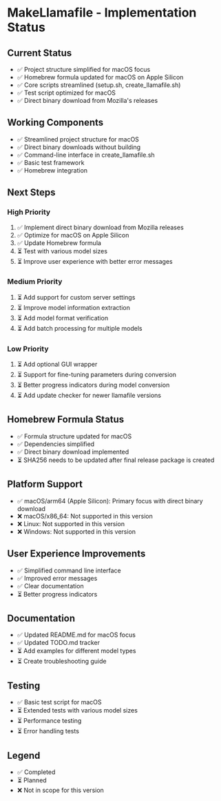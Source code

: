 # MakeLlamafile - Implementation Status

## Current Status
- ✅ Project structure simplified for macOS focus
- ✅ Homebrew formula updated for macOS on Apple Silicon
- ✅ Core scripts streamlined (setup.sh, create_llamafile.sh)
- ✅ Test script optimized for macOS
- ✅ Direct binary download from Mozilla's releases

## Working Components
- ✅ Streamlined project structure for macOS
- ✅ Direct binary downloads without building
- ✅ Command-line interface in create_llamafile.sh
- ✅ Basic test framework
- ✅ Homebrew integration

## Next Steps

### High Priority
1. ✅ Implement direct binary download from Mozilla releases
2. ✅ Optimize for macOS on Apple Silicon
3. ✅ Update Homebrew formula
4. ⏳ Test with various model sizes
5. ⏳ Improve user experience with better error messages

### Medium Priority
1. ⏳ Add support for custom server settings
2. ⏳ Improve model information extraction
3. ⏳ Add model format verification
4. ⏳ Add batch processing for multiple models

### Low Priority
1. ⏳ Add optional GUI wrapper
2. ⏳ Support for fine-tuning parameters during conversion
3. ⏳ Better progress indicators during model conversion
4. ⏳ Add update checker for newer llamafile versions

## Homebrew Formula Status
- ✅ Formula structure updated for macOS
- ✅ Dependencies simplified
- ✅ Direct binary download implemented
- ⏳ SHA256 needs to be updated after final release package is created

## Platform Support
- ✅ macOS/arm64 (Apple Silicon): Primary focus with direct binary download
- ❌ macOS/x86_64: Not supported in this version
- ❌ Linux: Not supported in this version
- ❌ Windows: Not supported in this version

## User Experience Improvements
- ✅ Simplified command line interface
- ✅ Improved error messages
- ✅ Clear documentation
- ⏳ Better progress indicators

## Documentation
- ✅ Updated README.md for macOS focus
- ✅ Updated TODO.md tracker
- ⏳ Add examples for different model types
- ⏳ Create troubleshooting guide

## Testing
- ✅ Basic test script for macOS
- ⏳ Extended tests with various model sizes
- ⏳ Performance testing
- ⏳ Error handling tests

## Legend
- ✅ Completed
- ⏳ Planned
- ❌ Not in scope for this version 
